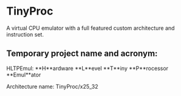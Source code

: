 # TinyProc
A virtual CPU emulator with a full featured custom architecture and instruction set.

<h2>Temporary project name and acronym:</h2>
HLTPEmul:
**H**ardware **L**evel **T**iny **P**rocessor **Emul**ator

Architecture name:
TinyProc/x25_32